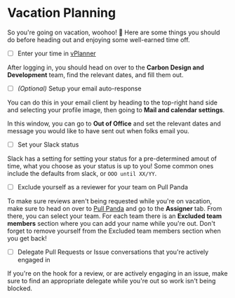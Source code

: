 # Vacation Planning

So you're going on vacation, woohoo! <span aria-label="celebrate">🥳</span> Here
are some things you should do before heading out and enjoying some well-earned
time off.

- [ ] Enter your time in [vPlanner](https://ibm.biz/BdZRkr)

After logging in, you should head on over to the **Carbon Design and
Development** team, find the relevant dates, and fill them out.

- [ ] _(Optional)_ Setup your email auto-response

You can do this in your email client by heading to the top-right hand side and
selecting your profile image, then going to **Mail and calendar settings**.

In this window, you can go to **Out of Office** and set the relevant dates and
message you would like to have sent out when folks email you.

- [ ] Set your Slack status

Slack has a setting for setting your status for a pre-determined amout of time,
what you choose as your status is up to you! Some common ones include the
defaults from slack, or `OOO until XX/YY`.

- [ ] Exclude yourself as a reviewer for your team on Pull Panda

To make sure reviews aren't being requested while you're on vacation, make sure
to head on over to [Pull Panda](https://pullpanda.com) and go to the
**Assigner** tab. From there, you can select your team. For each team there is
an **Excluded team members** section where you can add your name while you're
out. Don't forget to remove yourself from the Excluded team members section when
you get back!

- [ ] Delegate Pull Requests or Issue conversations that you're actively engaged
      in

If you're on the hook for a review, or are actively engaging in an issue, make
sure to find an appropriate delegate while you're out so work isn't being
blocked.
